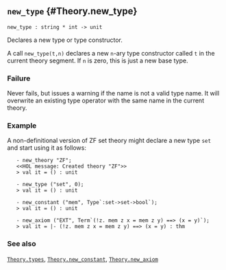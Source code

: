 ## `new_type` {#Theory.new_type}


```
new_type : string * int -> unit
```



Declares a new type or type constructor.


A call `new_type(t,n)` declares a new `n`-ary type constructor called
`t` in the current theory segment. If `n` is zero, this is just a
new base type.

### Failure

Never fails, but issues a warning if the name is not a valid type
name. It will overwrite an existing type operator with the same name in
the current theory.

### Example

A non-definitional version of ZF set theory might declare a new type `set` and
start using it as follows:
    
       - new_theory "ZF";
       <<HOL message: Created theory "ZF">>
       > val it = () : unit
    
       - new_type ("set", 0);
       > val it = () : unit
    
       - new_constant ("mem", Type`:set->set->bool`);
       > val it = () : unit
    
       - new_axiom ("EXT", Term`(!z. mem z x = mem z y) ==> (x = y)`);
       > val it = |- (!z. mem z x = mem z y) ==> (x = y) : thm
    



### See also

[`Theory.types`](#Theory.types), [`Theory.new_constant`](#Theory.new_constant), [`Theory.new_axiom`](#Theory.new_axiom)

